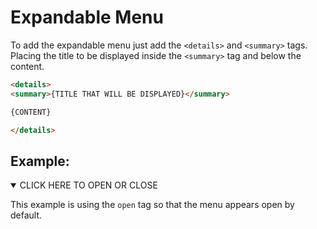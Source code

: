 # Expandable Menu

To add the expandable menu just add the `<details>` and `<summary>` tags. Placing the title to be displayed inside the `<summary>` tag and below the content.

```HTML
<details>
<summary>{TITLE THAT WILL BE DISPLAYED}</summary>

{CONTENT}

</details>
```

## Example:

<details open>
<summary class="summary">CLICK HERE TO OPEN OR CLOSE</summary>

This example is using the `open` tag so that the menu appears open by default.


</details>